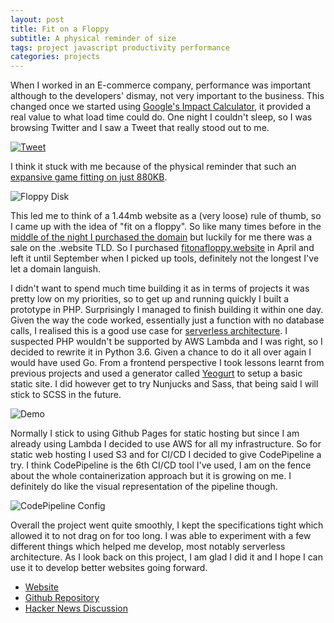```yaml
---
layout: post
title: Fit on a Floppy
subtitle: A physical reminder of size
tags: project javascript productivity performance
categories: projects
---
```


When I worked in an E-commerce company, performance was important although to the developers' dismay, not very important to the business. This changed once we started using [Google's Impact Calculator](https://www.thinkwithgoogle.com/feature/testmysite/), it provided a real value to what load time could do. One night I couldn't sleep, so I was browsing Twitter and I saw a Tweet that really stood out to me.

<p class="center">
    <a href="https://twitter.com/sonniesedge/status/913282229408866304">
        <img src="{{site.baseurl}}/img/2019-11-13-fit-on-a-floppy/tweet.png" alt="Tweet">
    </a>
</p>

I think it stuck with me because of the physical reminder that such an [expansive game fitting on just 880KB](https://en.wikipedia.org/wiki/Frontier:_Elite_II#Development_and_release).

<p class="center">
    <img src="{{site.baseurl}}/img/2019-11-13-fit-on-a-floppy/floppy.jpg" alt="Floppy Disk" />
</p>

This led me to think of a 1.44mb website as a (very loose) rule of thumb, so I came up with the idea of "fit on a floppy". So like many times before in the [middle of the night I purchased the domain](https://brendonbody.blog/2019/11/11/3am-domains/) but luckily for me there was a sale on the .website TLD. So I purchased [fitonafloppy.website](https://fitonafloppy.website/) in April and left it until September when I picked up tools, definitely not the longest I've let a domain languish.

I didn't want to spend much time building it as in terms of projects it was pretty low on my priorities, so to get up and running quickly I built a prototype in PHP. Surprisingly I managed to finish building it within one day. Given the way the code worked, essentially just a function with no database calls, I realised this is a good use case for [serverless architecture](https://martinfowler.com/articles/serverless.html). I suspected PHP wouldn't be supported by AWS Lambda and I was right, so I decided to rewrite it in Python 3.6. Given a chance to do it all over again I would have used Go. From a frontend perspective I took lessons learnt from previous projects and used a generator called [Yeogurt](https://github.com/larsonjj/generator-yeogurt) to setup a basic static site. I did however get to try Nunjucks and Sass, that being said I will stick to SCSS in the future.

![Demo](https://raw.githubusercontent.com/bbody/fit-on-a-floppy/master/demo.gif
)

Normally I stick to using Github Pages for static hosting but since I am already using Lambda I decided to use AWS for all my infrastructure. So for static web hosting I used S3 and for CI/CD I decided to give CodePipeline a try. I think CodePipeline is the 6th CI/CD tool I've used, I am on the fence about the whole containerization approach but it is growing on me. I definitely do like the visual representation of the pipeline though.

<p class="center">
    <img src="{{site.baseurl}}/img/2019-11-13-fit-on-a-floppy/pipeline.png" alt="CodePipeline Config" />
</p>

Overall the project went quite smoothly, I kept the specifications tight which allowed it to not drag on for too long. I was able to experiment with a few different things which helped me develop, most notably serverless architecture. As I look back on this project, I am glad I did it and I hope I can use it to develop better websites going forward.

- [Website](https://fitonafloppy.website/)
- [Github Repository](https://github.com/bbody/fit-on-a-floppy)
- [Hacker News Discussion](https://news.ycombinator.com/item?id=21526468)